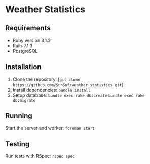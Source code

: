 # Weather Statistics

## Requirements

- Ruby version 3.1.2
- Rails 7.1.3
- PostgreSQL 

## Installation

1. Clone the repository: [`git clone https://github.com/SunSof/weather_statistics.git`]
2. Install dependencies: `bundle install`
3. Setup database: `bundle exec rake db:create` `bundle exec rake db:migrate`

## Running

Start the server and worker: `foreman start`

## Testing

Run tests with RSpec: `rspec spec`
